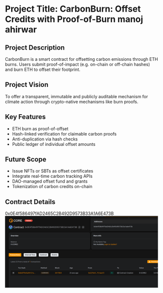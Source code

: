 # Project Title: CarbonBurn: Offset Credits with Proof-of-Burn manoj ahirwar

## Project Description     

CarbonBurn is a smart contract for offsetting carbon emissions through ETH burns. Users submit proof-of-impact (e.g. on-chain or off-chain hashes) and burn ETH to offset their footprint.
    
## Project Vision    

To offer a transparent, immutable and publicly auditable mechanism for climate action through crypto-native mechanisms like burn proofs.

## Key Features


- ETH burn as proof-of-offset
- Hash-linked verification for claimable carbon proofs
- Anti-duplication via hash checks
- Public ledger of individual offset amounts

## Future Scope

- Issue NFTs or SBTs as offset certificates
- Integrate real-time carbon tracking APIs
- DAO-managed offset fund and grants
- Tokenization of carbon credits on-chain

## Contract Details
0x0E4f586497fAD2465C2B492D9573B33A1A6E473B   
![alt text](image.png)   

